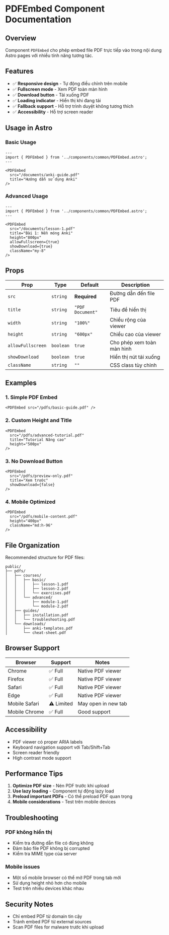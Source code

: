 # PDFEmbed Component Documentation

## Overview
Component `PDFEmbed` cho phép embed file PDF trực tiếp vào trong nội dung Astro pages với nhiều tính năng tương tác.

## Features
- ✅ **Responsive design** - Tự động điều chỉnh trên mobile
- ✅ **Fullscreen mode** - Xem PDF toàn màn hình
- ✅ **Download button** - Tải xuống PDF
- ✅ **Loading indicator** - Hiển thị khi đang tải
- ✅ **Fallback support** - Hỗ trợ trình duyệt không tương thích
- ✅ **Accessibility** - Hỗ trợ screen reader

## Usage in Astro

### Basic Usage
```astro
---
import { PDFEmbed } from '../components/common/PDFEmbed.astro';
---

<PDFEmbed
  src="/documents/anki-guide.pdf"
  title="Hướng dẫn sử dụng Anki"
/>
```

### Advanced Usage
```astro
---
import { PDFEmbed } from '../components/common/PDFEmbed.astro';
---

<PDFEmbed 
  src="/documents/lesson-1.pdf"
  title="Bài 1: Nền móng Anki" 
  height="800px"
  allowFullscreen={true}
  showDownload={true}
  className="my-8"
/>
```

## Props

| Prop | Type | Default | Description |
|------|------|---------|-------------|
| `src` | `string` | **Required** | Đường dẫn đến file PDF |
| `title` | `string` | `"PDF Document"` | Tiêu đề hiển thị |
| `width` | `string` | `"100%"` | Chiều rộng của viewer |
| `height` | `string` | `"600px"` | Chiều cao của viewer |
| `allowFullscreen` | `boolean` | `true` | Cho phép xem toàn màn hình |
| `showDownload` | `boolean` | `true` | Hiển thị nút tải xuống |
| `className` | `string` | `""` | CSS class tùy chỉnh |

## Examples

### 1. Simple PDF Embed
```mdx
<PDFEmbed src="/pdfs/basic-guide.pdf" />
```

### 2. Custom Height and Title
```mdx
<PDFEmbed 
  src="/pdfs/advanced-tutorial.pdf"
  title="Tutorial Nâng cao"
  height="500px"
/>
```

### 3. No Download Button
```mdx
<PDFEmbed 
  src="/pdfs/preview-only.pdf"
  title="Xem trước"
  showDownload={false}
/>
```

### 4. Mobile Optimized
```mdx
<PDFEmbed 
  src="/pdfs/mobile-content.pdf"
  height="400px"
  className="md:h-96"
/>
```

## File Organization

Recommended structure for PDF files:
```
public/
├── pdfs/
│   ├── courses/
│   │   ├── basic/
│   │   │   ├── lesson-1.pdf
│   │   │   ├── lesson-2.pdf
│   │   │   └── exercises.pdf
│   │   └── advanced/
│   │       ├── module-1.pdf
│   │       └── module-2.pdf
│   ├── guides/
│   │   ├── installation.pdf
│   │   └── troubleshooting.pdf
│   └── downloads/
│       ├── anki-templates.pdf
│       └── cheat-sheet.pdf
```

## Browser Support

| Browser | Support | Notes |
|---------|---------|--------|
| Chrome | ✅ Full | Native PDF viewer |
| Firefox | ✅ Full | Native PDF viewer |
| Safari | ✅ Full | Native PDF viewer |
| Edge | ✅ Full | Native PDF viewer |
| Mobile Safari | ⚠️ Limited | May open in new tab |
| Mobile Chrome | ✅ Full | Good support |

## Accessibility

- PDF viewer có proper ARIA labels
- Keyboard navigation support với Tab/Shift+Tab
- Screen reader friendly
- High contrast mode support

## Performance Tips

1. **Optimize PDF size** - Nén PDF trước khi upload
2. **Use lazy loading** - Component tự động lazy load
3. **Preload important PDFs** - Có thể preload PDF quan trọng
4. **Mobile considerations** - Test trên mobile devices

## Troubleshooting

### PDF không hiển thị
- Kiểm tra đường dẫn file có đúng không
- Đảm bảo file PDF không bị corrupted
- Kiểm tra MIME type của server

### Mobile issues
- Một số mobile browser có thể mở PDF trong tab mới
- Sử dụng height nhỏ hơn cho mobile
- Test trên nhiều devices khác nhau

## Security Notes

- Chỉ embed PDF từ domain tin cậy
- Tránh embed PDF từ external sources
- Scan PDF files for malware trước khi upload